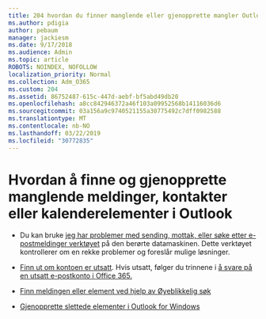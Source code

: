 ```yaml
---
title: 204 hvordan du finner manglende eller gjenopprette mangler Outlook e-post, kalender eller kontakter
ms.author: pdigia
author: pebaum
manager: jackiesm
ms.date: 9/17/2018
ms.audience: Admin
ms.topic: article
ROBOTS: NOINDEX, NOFOLLOW
localization_priority: Normal
ms.collection: Adm_O365
ms.custom: 204
ms.assetid: 86752487-615c-447d-aebf-bf5abd49db20
ms.openlocfilehash: a8cc842946372a46f103a09952568b14116036d6
ms.sourcegitcommit: 03a156a9c9740521155a30775492c7dff0982588
ms.translationtype: MT
ms.contentlocale: nb-NO
ms.lasthandoff: 03/22/2019
ms.locfileid: "30772835"
---
```

# <a name="how-to-find-and-recover-missing-messages-contacts-or-calendar-items-in-outlook"></a>Hvordan å finne og gjenopprette manglende meldinger, kontakter eller kalenderelementer i Outlook

- Du kan bruke [jeg har problemer med sending, mottak, eller søke etter e-postmeldinger verktøyet](https://aka.ms/SaRA-OutlookSendReceive) på den berørte datamaskinen. Dette verktøyet kontrollerer om en rekke problemer og foreslår mulige løsninger. 
    
- [Finn ut om kontoen er utsatt](https://support.microsoft.com/help/2551603/how-to-determine-whether-your-office-365-account-has-been-compromised). Hvis utsatt, følger du trinnene i [å svare på en utsatt e-postkonto i Office 365.](https://docs.microsoft.com/office365/enterprise/responding-to-a-compromised-email-account)
    
- [Finn meldingen eller element ved hjelp av Øyeblikkelig søk](https://support.office.com/article/69748862-5976-47b9-98e8-ed179f1b9e4d)
    
- [Gjenopprette slettede elementer i Outlook for Windows](https://support.office.com/article/49e81f3c-c8f4-4426-a0b9-c0fd751d48ce)
    


